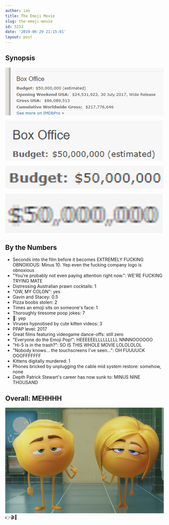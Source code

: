 ```yaml
---
author: ian
title: The Emoji Movie
slug: the-emoji-movie
id: 5253
date: '2019-06-29 21:15:01'
layout: post
---
```


## Synopsis

![](/img/blog/2019/06/image.png)

![](/img/blog/2019/06/1.png)

![](/img/blog/2019/06/2.png)

![](/img/blog/2019/06/3.png)

## By the Numbers

*   Seconds into the film before it becomes EXTREMELY FUCKING OBNOXIOUS: Minus 10\. Yep even the fucking company logo is obnoxious
*   "You're probably not even paying attention right now.": WE'RE FUCKING TRYING MATE
*   Distressing Australian prawn cocktails: 1
*   "OW, MY COLON": yes
*   Gavin and Stacey: 0.5
*   Pizza boobs stolen: 2
*   Times an emoji sits on someone's face: 1
*   Thoroughly tiresome poop jokes: 7
*   🍆: yep
*   Viruses hypnotised by cute kitten videos: 3
*   PPAP level: 2017
*   Great films featuring videogame dance-offs: still zero
*   "Everyone do the Emoji Pop!": HEEEEEELLLLLLLLL NNNNOOOOOO
*   "Hi-5 is in the trash?": SO IS THIS WHOLE MOVIE LOLOLOLOL
*   "Nobody knows... the touchscreens I've seen...": OH FUUUUCK OOOFFFFFFF
*   Kittens digitally murdered: 1
*   Phones bricked by unplugging the cable mid system restore: somehow, none
*   Depth Patrick Stewart's career has now sunk to: MINUS NINE THOUSAND

## Overall: MEHHHH  
![](/img/blog/2019/06/emoji-movie-4-e1561835901731.png)
👉🎬💩
